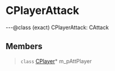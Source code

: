 # CPlayerAttack

---@class (exact) CPlayerAttack: CAttack
 
## Members
 
> `class` [CPlayer](lua/classes/CPlayer.md)* m_pAttPlayer
 
